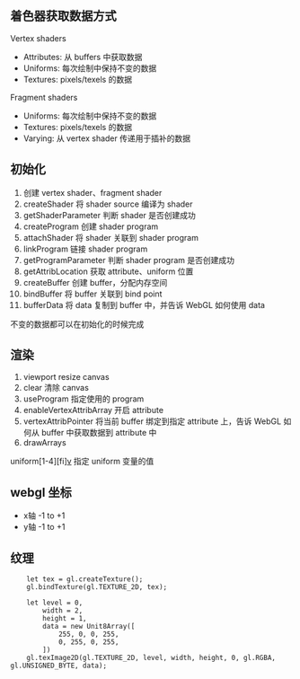 ## 着色器获取数据方式

Vertex shaders

* Attributes: 从 buffers 中获取数据
* Uniforms: 每次绘制中保持不变的数据
* Textures: pixels/texels 的数据

Fragment shaders

* Uniforms: 每次绘制中保持不变的数据
* Textures: pixels/texels 的数据
* Varying: 从 vertex shader 传递用于插补的数据

## 初始化

1. 创建 vertex shader、fragment shader
2. createShader           将 shader source 编译为 shader
3. getShaderParameter     判断 shader 是否创建成功
4. createProgram          创建 shader program
5. attachShader           将 shader 关联到 shader program
6. linkProgram            链接 shader program
7. getProgramParameter    判断 shader program 是否创建成功
8. getAttribLocation           获取 attribute、uniform 位置
9. createBuffer                创建 buffer，分配内存空间
10. bindBuffer                  将 buffer 关联到 bind point
11. bufferData                  将 data 复制到 buffer 中，并告诉 WebGL 如何使用 data

不变的数据都可以在初始化的时候完成

## 渲染

1. viewport                    resize canvas
2. clear                       清除 canvas
3. useProgram                  指定使用的 program
4. enableVertexAttribArray     开启 attribute
5. vertexAttribPointer         将当前 buffer 绑定到指定 attribute 上，告诉 WebGL 如何从 buffer 中获取数据到 attribute 中
6. drawArrays

uniform[1-4][fi][v]()          指定 uniform 变量的值


## webgl 坐标

* x轴 -1 to +1
* y轴 -1 to +1

## 纹理

```
	let tex = gl.createTexture();
	gl.bindTexture(gl.TEXTURE_2D, tex);

	let level = 0,
		width = 2,
		height = 1,
		data = new Unit8Array([
			255, 0, 0, 255,
			0, 255, 0, 255,
		])
	gl.texImage2D(gl.TEXTURE_2D, level, width, height, 0, gl.RGBA, gl.UNSIGNED_BYTE, data);
```

